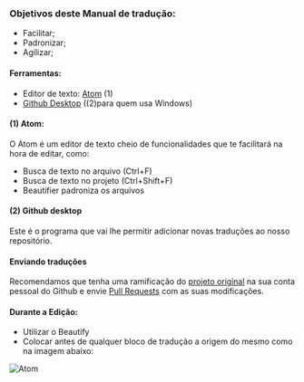 ### Objetivos deste Manual de tradução:
- Facilitar;
- Padronizar;
- Agilizar;

#### Ferramentas:
- Editor de texto: [Atom](https://atom.io) (1)
- [Github Desktop](https://desktop.github.com/) ((2)para quem usa Windows)

#### (1) Atom:
O Atom é um editor de texto cheio de funcionalidades que te facilitará na hora de editar, como:
- Busca de texto no arquivo (Ctrl+F)
- Busca de texto no projeto (Ctrl+Shift+F)
- Beautifier padroniza os arquivos

#### (2) Github desktop
Este é o programa que vai lhe permitir adicionar novas traduções ao nosso repositório.

#### Enviando traduções
Recomendamos que tenha uma ramificação do [projeto original](https://github.com/Ludeon/RimWorld-PortugueseBrazilian) na sua conta pessoal do Github e envie [Pull Requests](https://github.com/Ludeon/RimWorld-PortugueseBrazilian/pulls) com as suas modificações.

#### Durante a Edição:
- Utilizar o Beautify
- Colocar antes de qualquer bloco de tradução a origem do mesmo como na imagem abaixo:

![Atom](https://lh6.googleusercontent.com/YGE5gV0xidy1Z06mJSkwB_5eVfs4_VNEVWWfUhlKPemC7jZb81RHJQCtNOp_vevTI-7TmxN4v3b7eo0=w1920-h990)
